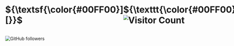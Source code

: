 <div style="display: flex; justify-content: space-between; align-items: center;">

   # ${\textsf{\color{#00FF00}][}}$
   # ${\texttt{\color{#00FF00}Visitors:}}$ ![Visitor Count](https://profile-counter.glitch.me/{pog7776}/count.svg)
</div>

![GitHub followers](https://img.shields.io/github/followers/pog7776?label=Followers&style=flat&logo=github)

<!--
# ${\textsf{\color{#00FF00}][}}$

# ${\texttt{\color{#00FF00}Visitors:}}$ ![Visitor Count](https://profile-counter.glitch.me/{pog7776}/count.svg)
-->


<!-- ![visitors](https://visitor-badge.glitch.me/badge?page_id=pog7776&left_color=green&right_color=red) -->
